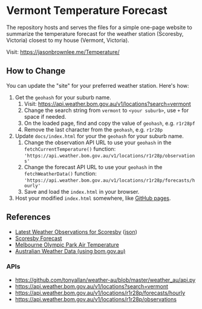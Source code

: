 # Vermont Temperature Forecast

The repository hosts and serves the files for a simple one-page website to summarize the temperature forecast for the weather station (Scoresby, Victoria) closest to my house (Vermont, Victoria).

Visit: https://jasonbrownlee.me/Temperature/

## How to Change

You can update the "site" for your preferred weather station. Here's how:

1. Get the `geohash` for your suburb name.
	1. Visit: https://api.weather.bom.gov.au/v1/locations?search=vermont
	2. Change the search string from `vermont` to `<your suburb>`, use `+` for space if needed.
	3. On the loaded page, find and copy the value of `geohash`, e.g. `r1r28pf`
	4. Remove the last character from the `geohash`, e.g. `r1r28p`
2. Update `docs/index.html` for your the `geohash` for your suburb name.
	1. Change the observation API URL to use your `geohash` in the `fetchCurrentTemperature()` function: `'https://api.weather.bom.gov.au/v1/locations/r1r28p/observations'`
	2. Change the forecast API URL to use your `geohash` in the `fetchWeatherData()` function: `'https://api.weather.bom.gov.au/v1/locations/r1r28p/forecasts/hourly'`
	4. Save and load the `index.html` in your browser.
3. Host your modified `index.html` somewhere, like [GitHub pages](https://pages.github.com/).

## References

* [Latest Weather Observations for Scoresby](http://www.bom.gov.au/fwo/IDV60901/IDV60901.95867.html) ([json](http://www.bom.gov.au/fwo/IDV60901/IDV60901.95867.json))
* [Scoresby Forecast](http://www.bom.gov.au/vic/forecasts/scoresby.shtml)
* [Melbourne Olympic Park Air Temperature](http://www.baywx.com.au/melbtemp2.html)
* [Australian Weather Data (using bom.gov.au)](https://github.com/tonyallan/weather-au/tree/master)

### APIs

* https://github.com/tonyallan/weather-au/blob/master/weather_au/api.py
* https://api.weather.bom.gov.au/v1/locations?search=vermont
* https://api.weather.bom.gov.au/v1/locations/r1r28p/forecasts/hourly
* https://api.weather.bom.gov.au/v1/locations/r1r28p/observations